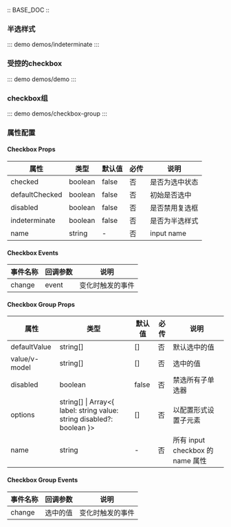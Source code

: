 :: BASE_DOC ::

### 半选样式
::: demo demos/indeterminate 
:::

### 受控的checkbox
::: demo demos/demo 
:::

### checkbox组
::: demo demos/checkbox-group 
:::

### 属性配置
#### Checkbox Props
| 属性 | 类型 | 默认值 | 必传 | 说明 |
|-----|-----|-----|-----|-----|
|checked|boolean|false|否|是否为选中状态|
|defaultChecked|boolean|false|否|初始是否选中|
|disabled|boolean|false|否|是否禁用复选框|
|indeterminate|boolean|false|否|是否为半选样式|
|name|string|-|否|input name|

#### Checkbox Events
| 事件名称 | 回调参数 | 说明 |
|-----|-----|-----|
|change|event|变化时触发的事件|

#### Checkbox Group Props
| 属性 | 类型 | 默认值 | 必传 | 说明 |
|-----|-----|-----|-----|-----|
|defaultValue|string[]|[]|否|默认选中的值|
|value/v-model|string[]|[]|否|选中的值|
|disabled|boolean|false|否|禁选所有子单选器|
|options|string[] &#124; Array<{ label: string value: string disabled?: boolean }>|[]|否|以配置形式设置子元素|
|name|string|-|否|所有 input checkbox 的 name 属性|

#### Checkbox Group Events
| 事件名称 | 回调参数 | 说明 |
|-----|-----|-----|
|change|选中的值|变化时触发的事件|
